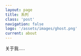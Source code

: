 ```yaml
---
layout: page
title: 系列
class: 'post'
navigation: false
logo: '/assets/images/ghost.png'
current: about
---
```


关于我.....
